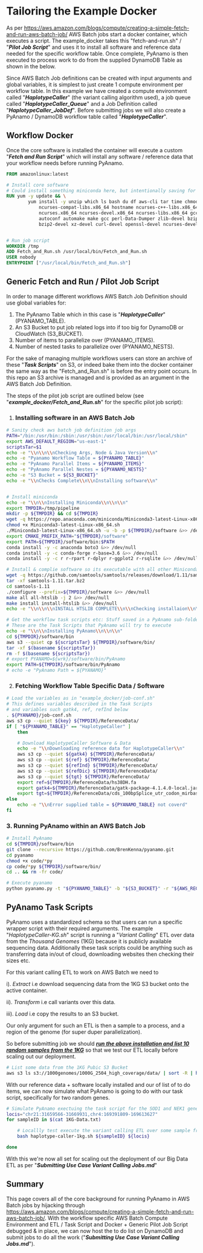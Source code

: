# Tailoring the Example Docker

As per https://aws.amazon.com/blogs/compute/creating-a-simple-fetch-and-run-aws-batch-job/ AWS Batch jobs start a docker container, which executes a script. The example_docker takes this "fetch-and-run.sh" / "***Pilot Job Script***" and uses it to install all software and reference data needed for the specific workflow table. Once complete, PyAnamo is then executed to process work to do from the supplied DynamoDB Table as shown in the below.

Since AWS Batch Job definitions can be created with input arguments and global variables, it is simplest to just create 1 compute environment per workflow table. In this example we have created a compute environment called "***HaplotypeCaller***" (the variant calling algorithm used), a job queue called "***HaplotypeCaller_Queue***" and a Job Definition called "***HaplotypeCaller_JobDef***". Before submitting jobs we will also create a PyAnamo / DynamoDB workflow table called "***HaplotypeCaller***".



## Workflow Docker 

Once the core software is installed the container will execute a custom "***Fetch and Run Script***" which will install any software / reference data that your workflow needs before running PyAnamo.

```dockerfile
FROM amazonlinux:latest

# Install core software
# Could install something miniconda here, but intentionally saving for the job script
RUN yum -y update && \
        yum install -y unzip which ls bash du df aws-cli tar time chmod \ 
        	ncurses-compat-libs.x86_64 hostname ncurses-c++-libs.x86_64 \ 
        	ncurses.x86_64 ncurses-devel.x86_64 ncurses-libs.x86_64 gcc \ 
        	autoconf automake make gcc perl-Data-Dumper zlib-devel bzip2 \ 
        	bzip2-devel xz-devel curl-devel openssl-devel ncurses-devel java-1.8.0-openjdk wget curl


# Run job script
WORKDIR /tmp
ADD Fetch_and_Run.sh /usr/local/bin/Fetch_and_Run.sh
USER nobody
ENTRYPOINT ["/usr/local/bin/Fetch_and_Run.sh"]
```



## Generic Fetch and Run / Pilot Job Script

In order to manage different workflows AWS Batch Job Definition should use global variables for:

1. The PyAnamo Table which in this case is "***HaplotypeCaller***"  (PYANAMO_TABLE).
2. An S3 Bucket to put job related logs into if too big for DynamoDB or CloudWatch (S3_BUCKET).
3. Number of items to parallelize over (PYANAMO_ITEMS).
4. Number of nested tasks to parallelize over (PYANAMO_NESTS).

For the sake of managing multiple workflows users can store an archive of these "***Task Scripts***" on S3, or indeed bake them into the docker container the same way as the "Fetch_and_Run.sh" is before the entry point occurs. In this repo an S3 archive is managed and is provided as an argument in the AWS Batch Job Definition.

The steps of the pilot job script are outlined below (see "***example_docker/Fetch_and_Run.sh***" for the specific pilot job script):

1. ### **Installing software in an AWS Batch Job**

```bash
# Sanity check aws batch job definition job args
PATH="/bin:/usr/bin:/sbin:/usr/sbin:/usr/local/bin:/usr/local/sbin"
export AWS_DEFAULT_REGION="us-east-1"
scriptsTar=$1
echo -e "\\n\\n\\nChecking Args, Node & Java Version\\n"
echo -e "Pyanamo Workflow Table = ${PYANAMO_TABLE}"
echo -e "PyAnamo Parallel Items = ${PYANAMO_ITEMS}"
echo -e "PyAnamo Parallel Nestes = ${PYANAMO_NESTS}"
echo -e "S3 Bucket = ${S3_BUCKET}"
echo -e "\\nChecks Complete\\n\\nInstalling software\\n"


# Install miniconda
echo -e "\\n\\nInstalling Miniconda\\n\\n\\n"
export TMPDIR=/tmp/pipeline
mkdir -p ${TMPDIR} && cd ${TMPDIR}
wget -q https://repo.anaconda.com/miniconda/Miniconda3-latest-Linux-x86_64.sh
chmod +x Miniconda3-latest-Linux-x86_64.sh
./Miniconda3-latest-Linux-x86_64.sh -u -b -p ${TMPDIR}/software &>> /dev/null
export CMAKE_PREFIX_PATH="${TMPDIR}/software"
export PATH=${TMPDIR}/software/bin:$PATH
conda install -y -c anaconda boto3 &>> /dev/null
conda install -y -c conda-forge r-base=3.6 &>> /dev/null
conda install -y -c r r-rpart r-dplyr r-ggplot2 r-rsqlite &>> /dev/null

# Install & complie software so its executable with all other Miniconda software
wget -q https://github.com/samtools/samtools/releases/download/1.11/samtools-1.11.tar.bz2
tar -xf samtools-1.11.tar.bz2
cd samtools-1.11
./configure --prefix=${TMPDIR}/software &>> /dev/null
make all all-htslib -j 2 &>> /dev/null
make install install-htslib &>> /dev/null
echo -e "\\n\\n\\nINSTALL HTSLIB COMPLETE\\n\\nChecking installaion\\n\n"

# Get the workflow task scripts etc: Stuff saved in a PyAnamo sub-folder
# These are the Task Scripts that PyAnamo will try to execute
echo -e "\\n\\nInstalling PyAnamo\\n\\n\\n"
cd ${TMPDIR}/software/bin
aws s3 --quiet cp ${scriptsTar} ${TMPDIR}/software/bin/
tar -xf $(basename ${scriptsTar})
rm -f $(basename ${scriptsTar})
# export PYANAMO=${wrk}/software/bin/PyAnamo
export PATH=${TMPDIR}/software/bin/PyAnamo
# echo -e "PyAnamo Path = ${PYANAMO}"
```



2. ### **Fetching Workflow Table Specific Data / Software**

```bash
# Load the variables as in "example_docker/job-conf.sh"
# This defines variables described in the Task Scripts
# and variables such gatk4, ref, refInd below
. ${PYANAMO}/job-conf.sh
aws s3 cp --quiet ${key} ${TMPDIR}/ReferenceData/
if [ "${PYANAMO_TABLE}" == "HaplotypeCaller" ]
	then

	# Download HaplotypeCaller Software & Data
	echo -e "\\nDownloading reference data for HaplotypeCaller\\n"
	aws s3 cp --quiet ${gatk4} ${TMPDIR}/ReferenceData/
	aws s3 cp --quiet ${ref} ${TMPDIR}/ReferenceData/
	aws s3 cp --quiet ${refInd} ${TMPDIR}/ReferenceData/
	aws s3 cp --quiet ${refDic} ${TMPDIR}/ReferenceData/
	aws s3 cp --quiet ${tgt} ${TMPDIR}/ReferenceData/
	export ref=${TMPDIR}/ReferenceData/hs38DH.fa
	export gatk4=${TMPDIR}/ReferenceData/gatk-package-4.1.4.0-local.jar
	export tgt=${TMPDIR}/ReferenceData/cds_100bpSplice_utr_codon_mirbase.bed
else
	echo -e "\\nError supplied table = ${PYANAMO_TABLE} not coverd"
fi
```



### 3. Running PyAnamo within an AWS Batch Job

```bash
# Install PyAnamo
cd ${TMPDIR}/software/bin
git clone --recursive https://github.com/BrenKenna/pyanamo.git
cd pyanamo
chmod +x code/*py
cp code/*py ${TMPDIR}/software/bin/
cd .. && rm -fr code/

# Execute pyanamo
python pyanamo.py -t "${PYANAMO_TABLE}" -b "${S3_BUCKET}" -r "${AWS_REGION}"
```



## PyAnamo Task Scripts

PyAnamo uses a standardized schema so that users can run a specific wrapper script with their required arguments. The example "*HaplotypeCaller-KG.sh*" script is running a "*Variant Calling*" ETL over data from the *Thousand Genomes* (1KG) because it is publicly available sequencing data. Additionally these task scripts could be anything such as transferring data in/out of cloud, downloading websites then checking their sizes etc.

For this variant calling ETL to work on AWS Batch we need to 

i). *Extract* i.e download sequencing data from the 1KG S3 bucket onto the active container.

ii). *Transform* i.e call variants over this data.

iii). *Load* i.e copy the results to an S3 bucket.

Our only argument for such an ETL is then a sample to a process, and a region of the genome (for super duper parallelization).

So before submitting job we should **<u>*run the above installation and list 10 random samples from the 1KG*</u>** so that we test our ETL locally before scaling out our deployment.

```bash
# List some data from the 1KG Pubic S3 Bucket
aws s3 ls s3://1000genomes/1000G_2504_high_coverage/data/ | sort -R | head | sed 's/\///g' | awk '{print $NF}' > 1KG-Data.txt
```

With our reference data + software locally installed and our of list of to do items, we can now simulate what PyAnamo is going to do with our task script, specifically for two random genes.

```bash
# Simulate PyAnamo exectuing the task script for the SOD1 and NEK1 genes
locis="chr21:31659566-31669931,chr4:169391809-169613627"
for sampleID in $(cat 1KG-Data.txt)

	# Locallly test execute the variant calling ETL over some sample from the 1KG bucket
	bash haplotype-caller-1kg.sh ${sampleID} ${locis}

done
```

With this we're now all set for scaling out the deployment of our Big Data ETL as per "***Submitting Use Case Variant Calling Jobs.md***"

## Summary

This page covers all of the core background for running PyAnamo in AWS Batch jobs by hijacking through https://aws.amazon.com/blogs/compute/creating-a-simple-fetch-and-run-aws-batch-job/. With the workflow specific AWS Batch Compute Environment and ETL / Task Script and Docker + Generic Pilot Job Script debugged & in place, we can now host the to do list on DynamoDB and submit jobs to do all the work ("***Submitting Use Case Variant Calling Jobs.md***").
